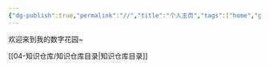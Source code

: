 ```yaml
---
{"dg-publish":true,"permalink":"//","title":"个人主页","tags":["home","gardenEntry"]}
---
```



欢迎来到我的数字花园~

[[04-知识仓库/知识仓库目录\|知识仓库目录]]
